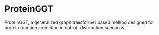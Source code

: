 # ProteinGGT
ProteinGGT, a generalized graph transformer based method designed for protein function prediction in out-of- distribution scenarios. 
